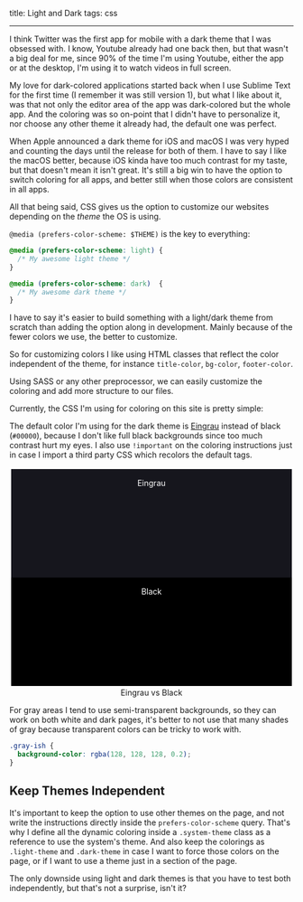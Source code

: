 title: Light and Dark
tags: css

----
I think Twitter was the first app for mobile with a dark theme that I was obsessed with. I know, Youtube already had one back then, but that wasn't a big deal for me, since 90% of the time I'm using Youtube, either the app or at the desktop, I'm using it to watch videos in full screen.

My love for dark-colored applications started back when I use Sublime Text for the first time (I remember it was still version 1), but what I like about it, was that not only the editor area of the app was dark-colored but the whole app. And the coloring was so on-point that I didn't have to personalize it, nor choose any other theme it already had, the default one was perfect.

When Apple announced a dark theme for iOS and macOS I was very hyped and counting the days until the release for both of them. I have to say I like the macOS better, because iOS kinda have too much contrast for my taste, but that doesn't mean it isn't great. It's still a big win to have the option to switch coloring for all apps, and better still when those colors are consistent in all apps.

All that being said, CSS gives us the option to customize our websites depending on the _theme_ the OS is using.

`@media (prefers-color-scheme: $THEME)` is the key to everything:

```css
@media (prefers-color-scheme: light) {
  /* My awesome light theme */
}

@media (prefers-color-scheme: dark)  {
  /* My awesome dark theme */
}
```

I have to say it's easier to build something with a light/dark theme from scratch than adding the option along in development. Mainly because of the fewer colors we use, the better to customize.

So for customizing colors I like using HTML classes that reflect the color independent of the theme, for instance `title-color`, `bg-color`, `footer-color`.

Using SASS or any other preprocessor, we can easily customize the coloring and add more structure to our files.

Currently, the CSS I'm using for coloring on this site is pretty simple:

<script src="https://gist.github.com/HersonHN/9cb794ed4e28c770294eacf760369d86.js"></script>

The default color I'm using for the dark theme is [Eingrau](https://en.wikipedia.org/wiki/Eigengrau) instead of black (`#00000`), because I don't like full black backgrounds since too much contrast hurt my eyes. I also use `!important`  on the coloring instructions just in case I import a third party CSS which recolors the default tags.

<picture style="text-align: center">
  <div class="flex" style="border: 3px solid white">
    <div class="flex-grow" style="height: 10rem; padding: 1rem; color: white; background-color: #16161d">Eingrau</div>
    <div class="flex-grow" style="height: 10rem; padding: 1rem; color: white; background-color: black">Black</div>
  </div>
  <legend>Eingrau vs Black</legend>
</picture>


For gray areas I tend to use semi-transparent backgrounds, so they can work on both white and dark pages, it's better to not use that many shades of gray because transparent colors can be tricky to work with.

```css
.gray-ish {
  background-color: rgba(128, 128, 128, 0.2);
}
```

## Keep Themes Independent

It's important to keep the option to use other themes on the page, and not write the instructions directly inside the `prefers-color-scheme` query. That's  why I define all the dynamic coloring inside a `.system-theme` class as a reference to use the system's theme. And also keep the colorings as `.light-theme` and `.dark-theme` in case I want to force those colors on the page, or if I want to use a theme just in a section of the page.


The only downside using light and dark themes is that you have to test both independently, but that's not a surprise, isn't it?

